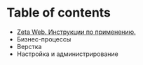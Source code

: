 # Table of contents

* [Zeta Web. Инструкции по применению.](README.md)
* Бизнес-процессы
* Верстка
* Настройка и администрирование

